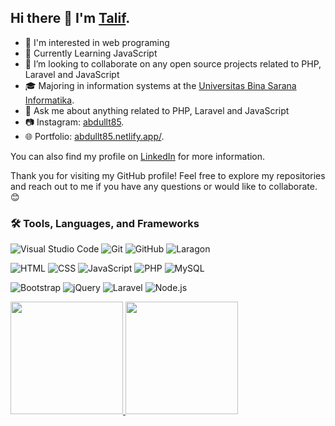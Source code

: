 ## Hi there 👋 I'm [Talif](https://github.com/abdultalif).

- 👀 I'm interested in web programing
- 🌱 Currently Learning JavaScript
- 👯 I’m looking to collaborate on any open source projects related to PHP, Laravel and JavaScript
- 🎓 Majoring in information systems at the [Universitas Bina Sarana Informatika](https://www.bsi.ac.id/ubsi/index.js).
- 💬 Ask me about anything related to PHP, Laravel and JavaScript
- 📷 Instagram: [abdullt85](https://www.instagram.com/abdullt85/).
- 🌐 Portfolio: [abdullt85.netlify.app/](https://abdullt85.netlify.app/).

You can also find my profile on [LinkedIn](https://www.linkedin.com/in/abdul-talif/) for more information.

Thank you for visiting my GitHub profile! Feel free to explore my repositories and reach out to me if you have any questions or would like to collaborate. 😊


### 🛠 Tools, Languages, and Frameworks

![Visual Studio Code](https://img.shields.io/badge/-Visual%20Studio%20Code-05122A?style=flat&logo=visual-studio-code&logoColor=0078D7)
![Git](https://img.shields.io/badge/-Git-05122A?style=flat&logo=git)
![GitHub](https://img.shields.io/badge/-GitHub-05122A?style=flat&logo=github)
![Laragon](https://img.shields.io/badge/-Laragon-05122A?style=flat&logo=laragon)

![HTML](https://img.shields.io/badge/-HTML-05122A?style=flat&logo=html5)
![CSS](https://img.shields.io/badge/-CSS-05122A?style=flat&logo=css3&logoColor=264DE4)
![JavaScript](https://img.shields.io/badge/-JavaScript-05122A?style=flat&logo=javascript)
![PHP](https://img.shields.io/badge/-PHP-05122A?style=flat&logo=php)
![MySQL](https://img.shields.io/badge/-MySQL-05122A?style=flat&logo=mysql)

![Bootstrap](https://img.shields.io/badge/-Bootstrap-05122A?style=flat&logo=bootstrap)
![jQuery](https://img.shields.io/badge/-jQuery-05122A?style=flat&logo=jquery&logoColor=0769AD)
![Laravel](https://img.shields.io/badge/-Laravel-05122A?style=flat&logo=laravel)
![Node.js](https://img.shields.io/badge/-Node.js-05122A?style=flat&logo=node.js)

 
<p align="left">
<a href="https://github.com/abdultalif">
  <img height="180em" src="https://github-readme-stats-eight-theta.vercel.app/api?username=abdultalif&show_icons=true&theme=algolia&include_all_commits=true&count_private=true"/>
  <img height="180em" src="https://github-readme-stats-eight-theta.vercel.app/api/top-langs/?username=abdultalif&layout=compact&langs_count=8&theme=algolia"/>
</a>
</p>

